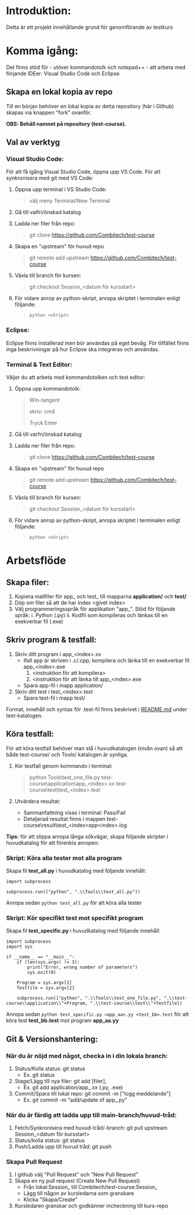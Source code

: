 # Introduktion: 
Detta är ett projekt innehållande grund för genomförande av testkurs

# Komma igång:
Det finns stöd för - utöver kommandotolk och notepad++ - att arbeta med förjande IDEer: Visual Studio Code och Eclipse. 

## Skapa en lokal kopia av repo
Till en början behöver en lokal kopia av detta repository (här i Github) skapas via knappen "fork" ovanför. 

**OBS: Behåll namnet på repository (test-course).** 

## Val av verktyg
### Visual Studio Code:
För att få igång Visual Studio Code, öppna upp VS Code. För att synkronisera med git med VS Code:

1. Öppna upp terminal i VS Studio Code: 

   > välj meny Terminal/New Terminal

2. Gå till valfri/önskad katalog
3. Ladda ner filer från repo: 

   > git clone https://github.com/Combitech/test-course

4. Skapa en "upstream" för huvud repo

   > git remote add upstream https://github.com/Combitech/test-course

5. Växla till branch för kursen:

   > git checkout Session_<datum för kursstart>  
	   
6. För vidare anrop av python-skript, anropa skriptet i terminalen enligt följande: 

   > `python <skript>`
		
### Eclipse:
Eclipse finns installerad men bör användas på eget bevåg. För tillfället finns inga beskrivningar på hur Eclipse ska integreras och användas. 
		
### Terminal & Text Editor:
Väljer du att arbeta med kommandotolken och test editor:

1. Öppna upp kommandotolk:

   > Win-tangent 
   > 
   > skriv: cmd 
   > 
   > Tryck Enter
   
2. Gå till varfri/önskad katalog
3. Ladda ner filer från repo:
   
   > git clone https://github.com/Combitech/test-course

4. Skapa en "upstream" för huvud repo

   > git remote add upstream https://github.com/Combitech/test-course

5. Växla till branch för kursen:

   > git checkout Session_<datum för kursstart>  

6. För vidare anrop av python-skript, anropa skriptet i terminalen enligt följande: 

   > `python <skript>`

# Arbetsflöde
## Skapa filer:
1. Kopiera mallfiler för app_ och test_ till mapparna **application/** och **test/**
2. Döp om filer så att de har index \<givet index\>
3. Välj programmeringsspråk för applikation "app_". Stöd för följande språk:
	i. Python (.py)
	ii. Kodfil som kompileras och länkas till en exekverbar fil (.exe)

	
## Skriv program & testfall:
1. Skriv ditt program i app_\<index\>.xx
	- Ifall app är skriven i .c/.cpp, kompilera och länka till en exekverbar fil app_\<index\>.exe
		1. \<instruktion för att kompilera\>
		2. \<instruktion för att länka till app_\<index\>.exe
	- Spara app-fil i mapp application/
2. Skriv ditt test i test_\<index\>.test
	- Spara test-fil i mapp test/
		
Format, innehåll och syntax för .test-fil finns beskrivet i [README.md](/test/README.md) under test-katalogen.

## Köra testfall:
För att köra testfall behöver man stå i huvudkatalogen (nivån ovan) så att både test-course/ och Tools/ katalogen är synliga. 
1. Kör testfall genom kommando i terminal: 
	
	> python Tools\test_one_file.py test-course\application\app_\<index\>.xx test-course\test\test_\<index\>.test
	
2. Utvärdera resultat:
	* Sammanfattning visas i terminal: Pass/Fail
	* Detaljerad resultat finns i mappen test-course\result\test_\<index\>_app_\<index\>.log
	
**Tips:** för att slippa anropa långa sökvägar, skapa följande skripter i huvudkatalog för att förenkla anropen:

### Skript: Köra alla tester mot alla program
Skapa fil **test_all.py** i huvudkatalog med följande innehåll:
``` 
import subprocess

subprocess.run(["python", ".\\Tools\\test_all.py"])
```
Anropa sedan `python test_all.py` för att köra alla tester

### Skript: Kör specifikt test mot specifikt program
Skapa fil **test_specific.py** i huvudkatalog med följande innehåll:
```
import subprocess
import sys

if __name__ == "__main__":
    if (len(sys.argv) != 3):
        print("Error, wrong number of parameters")
        sys.exit(0)
    
    Program = sys.argv[1]
    Testfile = sys.argv[2]
    
    subprocess.run(["python", ".\\Tools\\test_one_file.py", ".\\test-course\\application\\"+Program, ".\\test-course\\test\\"+Testfile])
```
Anropa sedan `python test_specific.py <app_aa>.yy <test_bb>.test` för att köra test **test_bb.test** mot program **app_aa.yy**

## Git & Versionshantering:
### När du är nöjd med något, checka in i din lokala branch:
1. Status/Kolla status: git status
	* Ex. git status
2. Stage/Lägg till nya filer: git add [filer], 
	* Ex. git add application/app_<index>.xx (.py, .exe)
3. Commit/Spara till lokal repo: git commit -m ["logg meddelande"]
	* Ex. git commit -m "add/update of app_<index>.py"

### När du är färdig att ladda upp till main-branch/huvud-tråd:
1. Fetch/Synkronisera med huvud-tråd/-branch: git pull upstream Session_<datum för kursstart>
2. Status/kolla status: git status
3. Push/Ladda upp till huvud tråd: git push
	
### Skapa Pull Request
1. I github välj "Pull Request" och "New Pull Request"
2. Skapa en ny pull request (Create New Pull Request)
	* Från lokal:Session_<datum> till Combitech/test-course:Session_<datum>
	* Lägg till någon av kursledarna som granskare
	* Klicka "Skapa/Create"
3. Kursledaren granskar och godkänner incheckning till kurs-repo
